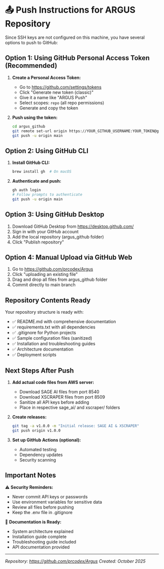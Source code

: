 # 📤 Push Instructions for ARGUS Repository

Since SSH keys are not configured on this machine, you have several options to push to GitHub:

## Option 1: Using GitHub Personal Access Token (Recommended)

1. **Create a Personal Access Token:**
   - Go to https://github.com/settings/tokens
   - Click "Generate new token (classic)"
   - Give it a name like "ARGUS Push"
   - Select scopes: `repo` (all repo permissions)
   - Generate and copy the token

2. **Push using the token:**
   ```bash
   cd argus_github
   git remote set-url origin https://YOUR_GITHUB_USERNAME:YOUR_TOKEN@github.com/prcodex/Argus.git
   git push -u origin main
   ```

## Option 2: Using GitHub CLI

1. **Install GitHub CLI:**
   ```bash
   brew install gh  # On macOS
   ```

2. **Authenticate and push:**
   ```bash
   gh auth login
   # Follow prompts to authenticate
   git push -u origin main
   ```

## Option 3: Using GitHub Desktop

1. Download GitHub Desktop from https://desktop.github.com/
2. Sign in with your GitHub account
3. Add the local repository (argus_github folder)
4. Click "Publish repository"

## Option 4: Manual Upload via GitHub Web

1. Go to https://github.com/prcodex/Argus
2. Click "uploading an existing file"
3. Drag and drop all files from argus_github folder
4. Commit directly to main branch

## Repository Contents Ready

Your repository structure is ready with:
- ✅ README.md with comprehensive documentation
- ✅ requirements.txt with all dependencies
- ✅ .gitignore for Python projects
- ✅ Sample configuration files (sanitized)
- ✅ Installation and troubleshooting guides
- ✅ Architecture documentation
- ✅ Deployment scripts

## Next Steps After Push

1. **Add actual code files from AWS server:**
   - Download SAGE AI files from port 8540
   - Download XSCRAPER files from port 8509
   - Sanitize all API keys before adding
   - Place in respective sage_ai/ and xscraper/ folders

2. **Create releases:**
   ```bash
   git tag -a v1.0.0 -m "Initial release: SAGE AI & XSCRAPER"
   git push origin v1.0.0
   ```

3. **Set up GitHub Actions (optional):**
   - Automated testing
   - Dependency updates
   - Security scanning

## Important Notes

⚠️ **Security Reminders:**
- Never commit API keys or passwords
- Use environment variables for sensitive data
- Review all files before pushing
- Keep the .env file in .gitignore

📝 **Documentation is Ready:**
- System architecture explained
- Installation guide complete
- Troubleshooting guide included
- API documentation provided

---
*Repository: https://github.com/prcodex/Argus*
*Created: October 2025*

